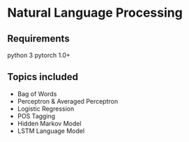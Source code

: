 # Natural Language Processing 

<!-- Codes for assignments of [CS 6501 Natural Language Processing](https://github.com/jiyfeng/uva-nlp-class), developed by [Jiayi Chen](https://github.com/jia-yi-chen). -->

## Requirements

python 3
pytorch 1.0+

## Topics included

* Bag of Words
* Perceptron & Averaged Perceptron
* Logistic Regression
* POS Tagging
* Hidden Markov Model
* LSTM Language Model
